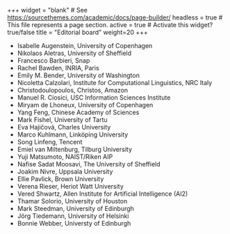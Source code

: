 +++
widget = "blank"  # See https://sourcethemes.com/academic/docs/page-builder/
headless = true  # This file represents a page section.
active = true  # Activate this widget? true/false
title = "Editorial board"
weight=20
+++

* Isabelle Augenstein, University of Copenhagen
* Nikolaos Aletras, University of Sheffield
* Francesco Barbieri, Snap
* Rachel Bawden, INRIA, Paris
* Emily M. Bender, University of Washington
* Nicoletta Calzolari, Institute for Computational Linguistics, NRC Italy
* Christodoulopoulos, Christos, Amazon
* Manuel R. Ciosici, USC Information Sciences Institute
* Miryam de Lhoneux, University of Copenhagen
* Yang Feng, Chinese Academy of Sciences
* Mark Fishel, University of Tartu
* Eva Hajičová, Charles University
* Marco Kuhlmann, Linköping University
* Song Linfeng, Tencent
* Emiel van Miltenburg, Tilburg University
* Yuji Matsumoto, NAIST/Riken AIP
* Nafise Sadat Moosavi, The University of Sheffield
* Joakim Nivre, Uppsala University
* Ellie Pavlick, Brown University
* Verena Rieser, Heriot Watt University
* Vered Shwartz, Allen Institute for Artificial Intelligence (AI2)
* Thamar Solorio, University of Houston
* Mark Steedman, University of Edinburgh
* Jörg Tiedemann, University of Helsinki
* Bonnie Webber, Universty of Edinburgh
